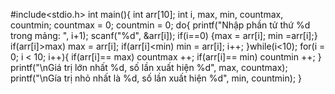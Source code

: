 #include<stdio.h>
int main(){
    int arr[10];
    int i, max, min, countmax, countmin;
    countmax = 0;
    countmin = 0;
    do{
        printf("Nhập phần tử thứ %d trong mảng: ", i+1);
        scanf("%d", &arr[i]);
        if(i==0) {max = arr[i]; min =arr[i];}
        if(arr[i]>max) max = arr[i];
        if(arr[i]<min) min = arr[i];
        i++;
    }while(i<10);
    for(i = 0; i < 10; i++){
        if(arr[i]== max) countmax ++;
        if(arr[i]== min) countmin ++;
    }
    printf("\nGiá trị lớn nhất  %d, số lần xuất hiện %d", max, countmax);
    printf("\nGía trị nhỏ nhất là %d, số lần xuất hiện %d", min, countmin);
}
